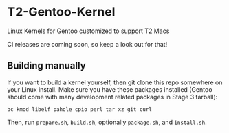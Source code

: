 # T2-Gentoo-Kernel

Linux Kernels for Gentoo customized to support T2 Macs

CI releases are coming soon, so keep a look out for that!

## Building manually

If you want to build a kernel yourself, then git clone this repo somewhere on your Linux install.
Make sure you have these packages installed (Gentoo should come with many development related packages in Stage 3 tarball):

```text
bc kmod libelf pahole cpio perl tar xz git curl
```

Then, run `prepare.sh`, `build.sh`, optionally `package.sh`, and `install.sh`.
